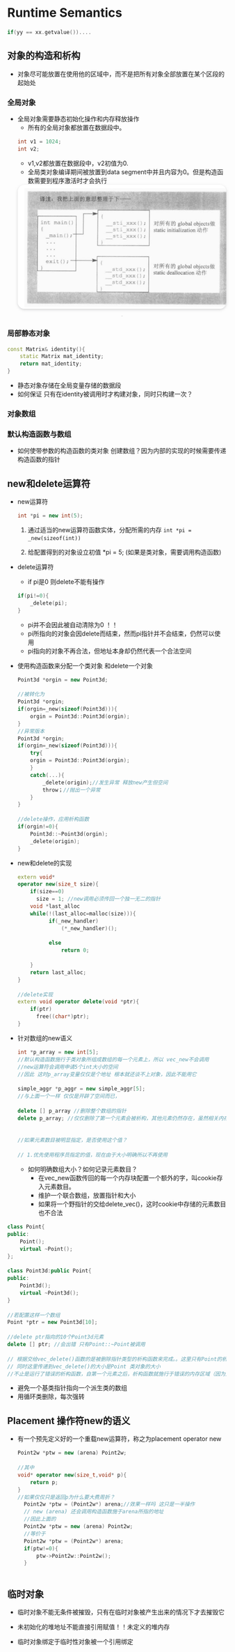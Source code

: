 # Runtime Semantics

```cpp
if(yy == xx.getvalue())....
```

## 对象的构造和析构
- 对象尽可能放置在使用他的区域中，而不是把所有对象全部放置在某个区段的起始处

### 全局对象

- 全局对象需要静态初始化操作和内存释放操作
  - 所有的全局对象都放置在数据段中。
  ```cpp
  int v1 = 1024;
  int v2;
  ```
  - v1,v2都放置在数据段中，v2初值为0.
  - 全局类对象编译期间被放置到data segment中并且内容为0。但是构造函数需要到程序激活时才会执行
  <center>
      <img style="border-radius: 1.125em;
      box-shadow: 0 2px 4px 0 rgba(34,36,38,.12),0 2px 10px 0 rgba(34,36,38,.08);"
      src=img/2021-06-05-16-39-17.png
  width=490px>
      <br>
      <div style="color:orange; border-bottom: 1px solid #d9d9d9;
      display: inline-block;
      color: #999;
      padding: 2px;"></div>
  </center>

### 局部静态对象
```cpp
const Matrix& identity(){
    static Matrix mat_identity;
    return mat_identity;
}
```

- 静态对象存储在全局变量存储的数据段
- 如何保证 只有在identity被调用时才构建对象，同时只构建一次？

### 对象数组


### 默认构造函数与数组

- 如何使带参数的构造函数的类对象 创建数组？因为内部的实现的时候需要传递构造函数的指针

## new和delete运算符
- new运算符
    ```cpp
    int *pi = new int(5);
    ```
    1. 通过适当的new运算符函数实体，分配所需的内存
    `int *pi = _new(sizeof(int))`

    2. 给配置得到的对象设立初值
    *pi = 5;
    (如果是类对象，需要调用构造函数)

- delete运算符
  - if pi是0 则delete不能有操作
  ```cpp
  if(pi!=0){
      _delete(pi);
  }
  ```
  - pi并不会因此被自动清除为0 ！！
  - pi所指向的对象会因delete而结束，然而pi指针并不会结束，仍然可以使用
  - pi指向的对象不再合法，但地址本身却仍然代表一个合法空间


- 使用构造函数来分配一个类对象 和delete一个对象
  ```cpp
  Point3d *orgin = new Point3d;
  
  //被转化为
  Point3d *orgin;
  if(orgin=_new(sizeof(Point3d))){
      orgin = Point3d::Point3d(orgin);
  }
  //异常版本
  Point3d *orgin;
  if(orgin=_new(sizeof(Point3d))){
      try{
      orgin = Point3d::Point3d(orgin);
      }
      catch(...){
          _delete(origin);//发生异常 释放new产生但空间
          throw；//抛出一个异常
      }
  }
  
  //delete操作，应用析构函数
  if(orgin!=0){
      Point3d::~Point3d(orgin);
      _delete(origin);
  }


  ```

- new和delete的实现
  ```cpp
  extern void*
  operator new(size_t size){
      if(size==0)
        size = 1; //new调用必须传回一个独一无二的指针
      void *last_alloc
      while(!(last_alloc=malloc(size))){
            if(_new_handler)
                (*_new_handler)();

            else
                return 0;

      }
      return last_alloc;
  }

  //delete实现
  extern void operator delete(void *ptr){
      if(ptr)
        free((char*)ptr);
  }
  ```

- 针对数组的new语义
  ```CPP
  int *p_array = new int[5];
  //默认构造函数施行于类对象所组成数组的每一个元素上，所以 vec_new不会调用
  //new运算符会调用申请5个int大小的空间
  //因此 这时p_array变量仅仅是个地址 根本就还谈不上对象，因此不能用它
  
  simple_aggr *p_aggr = new simple_aggr[5];
  //与上面一个一样 仅仅是开辟了空间而已，
  
  delete [] p_array //删除整个数组的指针
  delete p_array; //仅仅删除了第一个元素会被析构，其他元素仍然存在，虽然相关内存已经被要求收回了


  //如果元素数目被明显指定，是否使用这个值？

  // 1.优先使用程序员指定的值，现在由于大小明确所以不再使用
  ```
  - 如何明确数组大小？如何记录元素数目？
    - 在vec_new函数传回的每一个内存块配置一个额外的字，叫cookie存入元素数目。
    - 维护一个联合数组，放置指针和大小
    - 如果将一个野指针的交给delete_vec()，这时cookie中存储的元素数目也不合法
```cpp
class Point{
public:
    Point();
    virtual ~Point();
};

class Point3d:public Point{
public:
    Point3d();
    virtual ~Point3d();
}

//若配置这样一个数组
Point *ptr = new Point3d[10];

//delete ptr指向的10个Point3d元素
delete [] ptr; //会出错 只有Point::~Point被调用

// 根据交给vec_delete()函数的是被删除指针类型的析构函数来完成。。这里只有Point的析构函数
// 同时这里传递到vec_delete()的大小是Point 类对象的大小
//不止是运行了错误的析构函数，自第一个元素之后，析构函数就施行于错误的内存区域（因为元素大小不对）

  ```
- 避免一个基类指针指向一个派生类的数组
- 用循环类删除，每次强转

## Placement 操作符new的语义

- 有一个预先定义好的一个重载new运算符，称之为placement operator new
  ```cpp
  Point2w *ptw = new (arena) Point2w;
  
  //其中
  void* operator new(size_t,void* p){
      return p;
  }
  //如果仅仅只是返回p为什么要大费周折？
    Point2w *ptw = (Point2w*) arena;//效果一样吗 这只是一半操作
    // new (arena) 还会调用构造函数施于arena所指的地址 
    //因此上面的
    Point2w *ptw = new (arena) Point2w;
    //等价于
    Point2w *ptw = (Point2w*) arena;
    if(ptw!=0){
        ptw->Point2w::Point2w();
    }



  ```


## 临时对象
- 临时对象不能无条件被摧毁，只有在临时对象被产生出来的情况下才去摧毁它

- 未初始化的堆地址不能直接引用赋值！！未定义的堆内存
- 临时对象绑定于临时性对象被一个引用绑定